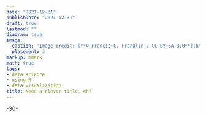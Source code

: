 ```yaml
---
date: "2021-12-31"
publishDate: "2021-12-31"
draft: true
lastmod: ""
diagram: true
image:
  caption: 'Image credit: [**© Francis C. Franklin / CC-BY-SA-3.0**](https://en.wikipedia.org/wiki/European_robin#/media/File:Erithacus_rubecula_with_cocked_head.jpg)'
  placement: 3
markup: mmark
math: true
tags:
- data science
- using R
- data visualization
title: Need a clever title, eh?
---
```


> 



-30-